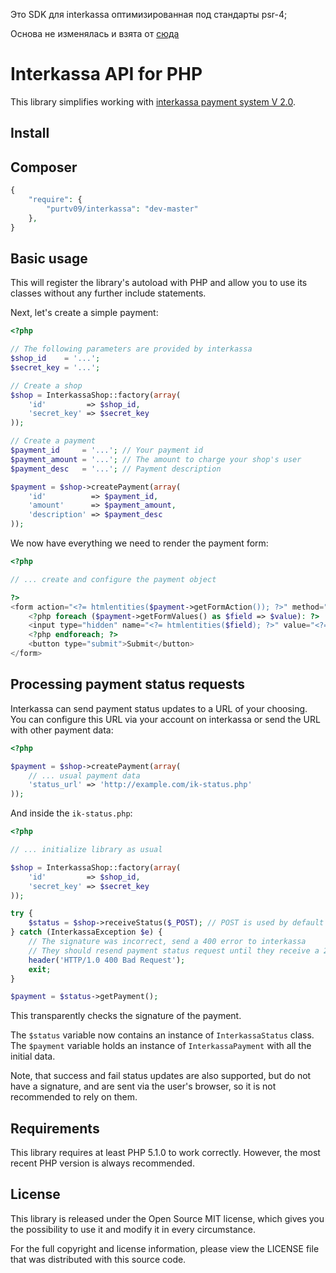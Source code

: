 

Это SDK для interkassa оптимизированная под стандарты psr-4;

Основа не изменялась и взята от [сюда](https://github.com/kpobococ/ik-php)



Interkassa API for PHP
======================

This library simplifies working with [interkassa payment system V 2.0](http://interkassa.com).

Install
-----------
Composer
-----------
```php
{
    "require": {
        "purtv09/interkassa": "dev-master"
    },
}
```
Basic usage
-----------

This will register the library's autoload with PHP and allow you to use its
classes without any further include statements.

Next, let's create a simple payment:

```php
<?php

// The following parameters are provided by interkassa
$shop_id    = '...';
$secret_key = '...';

// Create a shop
$shop = InterkassaShop::factory(array(
    'id'         => $shop_id,
    'secret_key' => $secret_key
));

// Create a payment
$payment_id     = '...'; // Your payment id
$payment_amount = '...'; // The amount to charge your shop's user
$payment_desc   = '...'; // Payment description

$payment = $shop->createPayment(array(
    'id'          => $payment_id,
    'amount'      => $payment_amount,
    'description' => $payment_desc
));
```

We now have everything we need to render the payment form:

```php
<?php

// ... create and configure the payment object

?>
<form action="<?= htmlentities($payment->getFormAction()); ?>" method="post">
    <?php foreach ($payment->getFormValues() as $field => $value): ?>
    <input type="hidden" name="<?= htmlentities($field); ?>" value="<?= htmlentities($value); ?>" />
    <?php endforeach; ?>
    <button type="submit">Submit</button>
</form>
```

Processing payment status requests
----------------------------------

Interkassa can send payment status updates to a URL of your choosing. You can
configure this URL via your account on interkassa or send the URL with other
payment data:

```php
<?php

$payment = $shop->createPayment(array(
    // ... usual payment data
    'status_url' => 'http://example.com/ik-status.php'
));
```

And inside the `ik-status.php`:

```php
<?php

// ... initialize library as usual

$shop = InterkassaShop::factory(array(
    'id'         => $shop_id,
    'secret_key' => $secret_key
));

try {
    $status = $shop->receiveStatus($_POST); // POST is used by default
} catch (InterkassaException $e) {
    // The signature was incorrect, send a 400 error to interkassa
    // They should resend payment status request until they receive a 200 status
    header('HTTP/1.0 400 Bad Request');
    exit;
}

$payment = $status->getPayment();
```

This transparently checks the signature of the payment.

The `$status` variable now contains an instance of `InterkassaStatus` class. The
`$payment` variable holds an instance of `InterkassaPayment` with all the initial
data.

Note, that success and fail status updates are also supported, but do not have
a signature, and are sent via the user's browser, so it is not recommended to
rely on them.

Requirements
------------

This library requires at least PHP 5.1.0 to work correctly. However, the most
recent PHP version is always recommended.

License
-------

This library is released under the Open Source MIT license, which gives you the
possibility to use it and modify it in every circumstance.

For the full copyright and license information, please view the LICENSE
file that was distributed with this source code.
